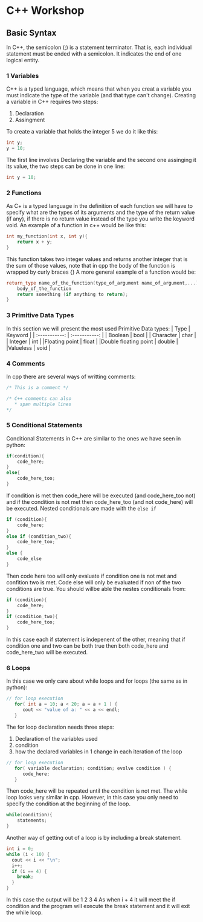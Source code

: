 # C++ Workshop
## Basic Syntax
In C++, the semicolon (;) is a statement terminator. That is, each individual statement must be ended with a semicolon. It indicates the end of one logical entity.
### 1 Variables
C++ is a typed language, which means that when you creat a variable you must indicate the type of the variable (and that type can't change).
Creating a variable in C++ requires two steps:
1. Declaration
2. Assingment 

To create a variable that holds the integer 5 we do it like this:
```cpp
int y;
y = 10;

```
The first line involves Declaring the variable and the second one assinging it its value, the two steps can be done in one line:
```cpp
int y = 10;

```
### 2 Functions
As C+ is a typed language in the definition of each function we will have to specify what are the types of its arguments and the type of the return value (if any), if there is no return value instead of the type you write the keyword void.
An example of a function in c++ would be like this:
```cpp
int my_function(int x, int y){
    return x + y;
}

```
This function takes two integer values and returns another integer that is the sum of those values, note that in cpp the body of the function is wrapped by curly braces {}
A more general example of a function would be:
```cpp
return_type name_of_the_function(type_of_argument name_of_argument,...){
    body_of_the_function
    return something (if anything to return);
}
```
### 3 Primitive Data Types
In this section we will present the most used Primitive Data types:
| Type      | Keyword |
| :-----------: | :-----------: |
| Boolean      | bool       |
| Character   | char        |
| Integer   | int        |
|Floating point 	 | float |
|Double floating point |	double |
|Valueless 	| void |
### 4 Comments
In cpp there are several ways of writting comments:
```cpp
/* This is a comment */

/* C++ comments can also
   * span multiple lines
*/
```
### 5 Conditional Statements
Conditional Statements in C++ are similar to the ones we have seen in python:
```cpp
if(condition){
    code_here;
}
else{
    code_here_too;
}
```
If condition is met then code_here will be executed (and code_here_too not) and if the condition is not met then code_here_too (and not code_here) will be executed.
Nested conditionals are made with the ```else if``` 
```cpp
if (condition){
    code_here;
}
else if (condition_two){
    code_here_too;
}
else {
    code_else
}
```
Then code here too will only evaluate if condition one is not met and confition two is met. Code else will only be evaluated if non of the two conditions are true. You should willbe able the nestes conditionals from:
```cpp
if (condition){
    code_here;
}
if (condition_two){
    code_here_too;
}
```
In this case each if statement is indepenent of the other, meaning that if condition one and two can be both true then both code_here and code_here_two will be executed.

### 6 Loops
In this case we only care about while loops and for loops (the same as in python):
```cpp
// for loop execution
   for( int a = 10; a < 20; a = a + 1 ) {
      cout << "value of a: " << a << endl;
   }
```
The for loop declaration needs three steps:
1. Declaration of the variables used
2. condition 
3. how the declared variables in 1 change in each iteration of the loop
```cpp
// for loop execution
   for( variable declaration; condition; evolve condition ) {
      code_here;
   }
```
Then code_here will be repeated until the condition is not met.
The while loop looks very similar in cpp. However, in this case you only need to specify the condition at the beginning of the loop.
```cpp
while(condition){
    statements;
}
```
Another way of getting out of a loop is by including a break statement.
```cpp
int i = 0;
while (i < 10) {
  cout << i << "\n";
  i++;
  if (i == 4) {
    break;
  }
} 
```
In this case the output will be 
1
2
3
4
As when i + 4 it will meet the if condition and the program will execute the break statement and it will exit the while loop.

